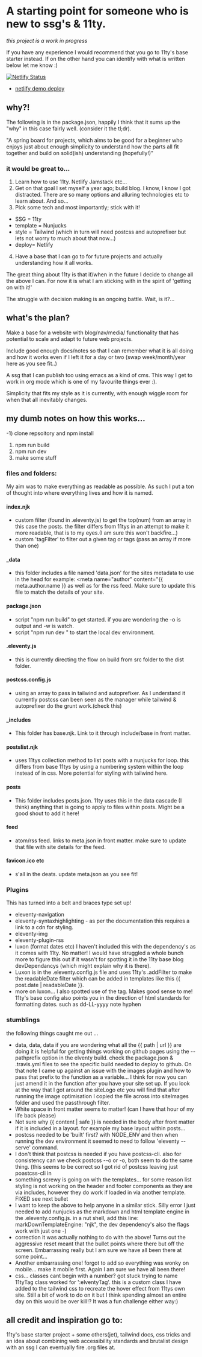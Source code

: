 # A starting point for someone who is new to ssg's & 11ty.
_this project is a work in progress_ 

If you have any experience I would recommend that you go to 11ty's base starter
instead. If on the other hand you can identify with what is written below let me
know :)

[![Netlify Status](https://api.netlify.com/api/v1/badges/f013a778-7d72-48b8-a8e0-62ab984ea301/deploy-status)](https://app.netlify.com/sites/trusting-pasteur-48f806/deploys)
- [netlify demo deploy](https://trusting-pasteur-48f806.netlify.app)

## why?!

The following is in the package.json, happily I think that it sums up the "why"
in this case fairly well. (consider it the tl;dr).

"A spring board for projects, which aims to be good for a beginner who enjoys
just about enough simplicity to understand how the parts all fit together and
build on solid(ish) understanding (hopefully!)"

### it would be great to...

1. Learn how to use 11ty. Netlify Jamstack etc...
2. Get on that goal I set myself a year ago; build blog. I know, I know I got
   distracted. There are so many options and alluring technologies etc to learn
   about. And so...
3. Pick some tech and most importantly; stick with it! 
- SSG = 11ty
- template = Nunjucks
- style = Tailwind (which in turn will need postcss and autoprefixer but lets not worry to much about that now...)
- deploy= Netlify
4. Have a base that I can go to for future projects and actually understanding
   how it all works.

The great thing about 11ty is that if/when in the future I decide to change all
the above I can. For now it is what I am sticking with in the spirit of 'getting
on with it!'

The struggle with decision making is an ongoing battle. Wait, is it?...

## what's the plan?

Make a base for a website with blog/nav/media/ functionality that has potential
to scale and adapt to future web projects.

Include good enough docs/notes so that I can remember what it is all doing and
how it works even if I left it for a day or two (swap week/month/year here as you see
fit..)

A ssg that I can publish too using emacs as a kind of cms. This way I get to
work in org mode which is one of my favourite things ever :).

Simplicity that fits my style as it is currently, with enough wiggle room for when that
all inevitably changes.

## my dumb notes on how this works...

-1) clone repsoitory and npm install
1) npm run build
2) npm run dev
3) make some stuff 

### files and folders:

My aim was to make everything as readable as possible. As such I put a ton of
thought into where everything lives and how it is named.

#### index.njk
  - custom filter (found in .eleventy.js) to get the top(num) from an array in
    this case the posts. the filter differs from 11tys in an attempt to make it
    more readable, that is to my eyes.(I am sure this won't backfire...)
  - custom 'tagFilter' to filter out a given tag or tags (pass an array if more than one)

#### _data
  - this folder includes a file named 'data.json' for the sites metadata to use
    in the head for example: <meta name="author" content="{{ meta.author.name }}
    as well as for the rss feed. Make sure to update this file to match the
    details of your site.

#### package.json
  - script "npm run build" to get started. if you are wondering the -o is output
    and -w is watch.
  - script "npm run dev " to start the local dev environment.

#### .eleventy.js
  - this is currently directing the flow on build from src folder to the dist folder.

#### postcss.config.js 
  - using an array to pass in tailwind and autoprefixer. As I understand it
    currently postcss can been seen as the manager while tailwind & autoprefixer
    do the grunt work.(check this)

#### _includes
  - This folder has base.njk. Link to it through include/base in front matter.

#### postslist.njk
  - uses 11tys collection method to list posts with a nunjucks for loop. this
    differs from base 11tys by using a numbering system within the loop instead
    of in css. More potential for styling with tailwind here.
  
#### posts 
  - This folder includes posts.json. 11ty uses this in the data cascade (I
    think) anything that is going to apply to files within posts. Might be a good
    shout to add it here!

#### feed
  - atom/rss feed. links to meta.json in front matter. make sure to update that
    file with site details for the feed.

#### favicon.ico etc
  - s'all in the deats. update meta.json as you see fit!
  
### Plugins

This has turned into a belt and braces type set up!

* eleventy-navigation 
* eleventy-syntaxhighlighting - as per the documentation this requires a link to a cdn for styling.
* eleventy-img
* eleventy-plugin-rss
* luxon (format dates etc) I haven't included this with the dependency's as it
  comes with 11ty. No matter! I would have struggled a whole bunch more to
  figure this out if it wasn't for spotting it in the 11ty base blog
  devDependancys (which might explain why it is there).
* Luxon is in the .eleventy.config.js file and uses 11ty's .addFilter to make
  the readableDate filter which can be added in templates like this {{ post.date
  | readableDate }}.
* more on luxon... I also spotted use of the <time> tag. Makes good sense to me!
  11ty's base config also points you in the direction of html standards for
  formatting dates. such as dd-LL-yyyy note hyphen
  
### stumblings

the following things caught me out ... 

* data, data, data if you are wondering what all the {{ path | url }} are doing
  it is helpful for getting things working on github pages using the
  --pathprefix option in the elventy build. check the package.json & .travis.yml
  files to see the specific build needed to deploy to github. On that note I
  came up against an issue with the images plugin and how to pass that prefix to
  the function as a variable... I think for now you can just amend it in the
  function after you have your site set up. If you look at the way that I got
  around the siteLogo etc you will find that after running the image
  optimisation I copied the file across into siteImages folder and used the
  passthrough filter.
* White space in front matter seems to matter! (can I have that hour of my life back please)
* Not sure why {{ content | safe }} is needed in the body after front matter if
  it is included in a layout. for example my base layout within posts...
* postcss needed to be 'built' first? with NODE_ENV and then when running the
  dev environment it seemed to need to follow 'eleventy --serve' command.
* I don't think that postcss is needed if you have postcss-cli. also for
  consistency can we check postcss --o or -o, both seem to do the same thing.
  (this seems to be correct so I got rid of postcss leaving just poastcss-cli in
* something screwy is going on with the templates... for some reason list
  styling is not working on the header and footer components as they are via
  includes, however they do work if loaded in via another template. FIXED see next bullet
* I want to keep the above to help anyone in a similar stick. Silly error I
  just needed to add nunjucks as the markdown and html template engine in the
  .eleventy.config.js. in a nut shell, add this line: markDownTemplateEngine:
  "njk", the dev dependency's also the flags work with just one -)
* correction it was actually nothing to do with the above! Turns out the
  aggressive reset meant that the bullet points where there but off the screen.
  Embarrassing really but I am sure we have all been there at some point...
* Another embarrassing one! forgot to add <meta name="viewport"
  content="width=device-width, initial-scale=1.0"> so everything was wonky on
  mobile... make it mobile first. Again I am sure we have all been there!
* css... classes cant begin with a number? got stuck trying to name 11tyTag
  class worked for ':elventyTag'. this is a custom class I have added to the
  tailwind css to recreate the hover effect from 11tys own site. Still a bit of
  work to do on it but I think spending almost an entire day on this would be
  over kill!? It was a fun challenge either way:)

## all credit and inspiration go to:

11ty's base starter project + some others(jet), 
tailwind docs, 
css tricks 
and an idea about combining web accessibility standards and brutalist design with an
ssg I can eventually fire .org files at.
